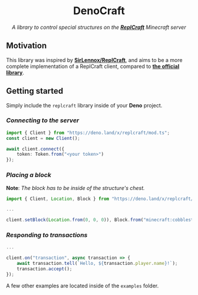 <h1 align="center">DenoCraft</h1>
<p align="center"><i>A library to control special structures on the <b><a href="https://mc.repl.game/">ReplCraft</a></b> Minecraft server</i></p>

## Motivation
This library was inspired by **[SirLennox/ReplCraft](https://github.com/SirLennox/ReplCraft)**, and aims to be a more complete
implementation of a ReplCraft client, compared to **[the official library](https://github.com/LeeFlemingRepl/replcraft-nodejs-client)**.

## Getting started
Simply include the `replcraft` library inside of your **Deno** project.

### *Connecting to the server*
```ts
import { Client } from "https://deno.land/x/replcraft/mod.ts";
const client = new Client();

await client.connect({
	token: Token.from("<your token>")
});
```

### *Placing a block*
**Note**: *The block has to be inside of the structure's chest.*
```ts
import { Client, Location, Block } from "https://deno.land/x/replcraft/mod.ts";

...

client.setBlock(Location.from(0, 0, 0)), Block.from("minecraft:cobblestone"));
```

### *Responding to transactions*
```ts
...

client.on("transaction", async transaction => {
	await transaction.tell(`Hello, ${transaction.player.name}!`);
	transaction.accept();
});
```

A few other examples are located inside of the `examples` folder.
